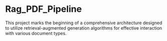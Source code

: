 # Rag_PDF_Pipeline
This project marks the beginning of a comprehensive architecture designed to utilize retrieval-augmented generation algorithms for effective interaction with various document types.
